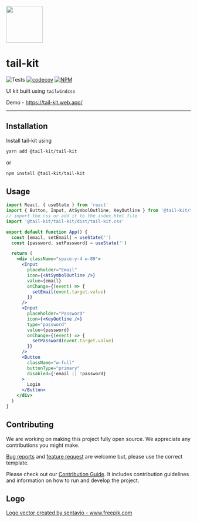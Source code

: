<img src="./assets/tail-kit-logo.png" width="100px" />

# tail-kit

![Tests](https://github.com/dopplr-labs/tail-kit/workflows/tests/badge.svg)
[![codecov](https://codecov.io/gh/dopplr-labs/tail-kit/branch/develop/graph/badge.svg)](https://codecov.io/gh/dopplr-labs/tail-kit)
[![NPM ](https://img.shields.io/npm/v/@tail-kit/tail-kit)](https://www.npmjs.com/package/@tail-kit/tail-kit)

UI kit built using `tailwindcss`

Demo - https://tail-kit.web.app/

---

## Installation

Install tail-kit using

```sh
yarn add @tail-kit/tail-kit
```

or

```sh
npm install @tail-kit/tail-kit
```

## Usage

```jsx
import React, { useState } from 'react'
import { Button, Input, AtSymbolOutline, KeyOutline } from '@tail-kit/tail-kit'
// import the css or add it to the index.html file
import '@tail-kit/tail-kit/dist/tail-kit.css'

export default function App() {
  const [email, setEmail] = useState('')
  const [password, setPassword] = useState('')

  return (
    <div className="space-y-4 w-80">
      <Input
        placeholder="Email"
        icon={<AtSymbolOutline />}
        value={email}
        onChange={(event) => {
          setEmail(event.target.value)
        }}
      />
      <Input
        placeholder="Password"
        icon={<KeyOutline />}
        type="password"
        value={password}
        onChange={(event) => {
          setPassword(event.target.value)
        }}
      />
      <Button
        className="w-full"
        buttonType="primary"
        disabled={!email || !password}
      >
        Login
      </Button>
    </div>
  )
}
```

## Contributing

We are working on making this project fully open source. We appreciate any contributions you might make.

[Bug reports](https://github.com/dopplr-labs/tail-kit/issues/new?template=bug_report.md) and [feature request](https://github.com/dopplr-labs/tail-kit/issues/new?template=feature_request.md) are welcome but, please use the correct template.

Please check out our [Contribution Guide](./.github/contribution/README.md). It includes contribution guidelines and information on how to run and develop the project.

## Logo

<a href='https://www.freepik.com/vectors/logo'>Logo vector created by sentavio - www.freepik.com</a>

